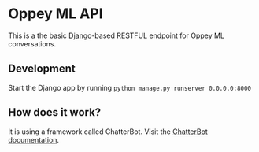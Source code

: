 # Oppey ML API

This is a the basic [Django](https://www.djangoproject.com)-based RESTFUL endpoint for Oppey ML conversations.

## Development

Start the Django app by running `python manage.py runserver 0.0.0.0:8000`

## How does it work?

It is using a framework called ChatterBot.
Visit the [ChatterBot documentation](https://github.com/gunthercox/ChatterBot).